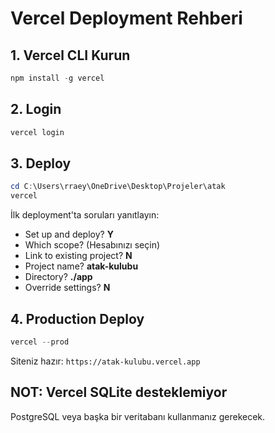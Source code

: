 # Vercel Deployment Rehberi

## 1. Vercel CLI Kurun
```powershell
npm install -g vercel
```

## 2. Login
```powershell
vercel login
```

## 3. Deploy
```powershell
cd C:\Users\rraey\OneDrive\Desktop\Projeler\atak
vercel
```

İlk deployment'ta soruları yanıtlayın:
- Set up and deploy? **Y**
- Which scope? (Hesabınızı seçin)
- Link to existing project? **N**
- Project name? **atak-kulubu**
- Directory? **./app**
- Override settings? **N**

## 4. Production Deploy
```powershell
vercel --prod
```

Siteniz hazır: `https://atak-kulubu.vercel.app`

## NOT: Vercel SQLite desteklemiyor
PostgreSQL veya başka bir veritabanı kullanmanız gerekecek.
